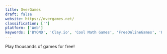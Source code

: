 ```yaml
---
title: OverGames
draft: false 
website: https://overgames.net/
classification: ['']
platform: ['Web']
keywords: ['BYOND', 'Clay.io', 'Cool Math Games', 'FreeOnlineGames', 'Friv', 'GDevelop', 'MoFunZone', 'Newgrounds', 'RPG Maker', 'Shockwave', 'Snesfun', 'VR Games']
---
```

Play thousands of games for free!